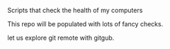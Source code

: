 


Scripts that check the health of my computers


This repo will be populated with lots of fancy checks. 

let us explore git remote with gitgub.
